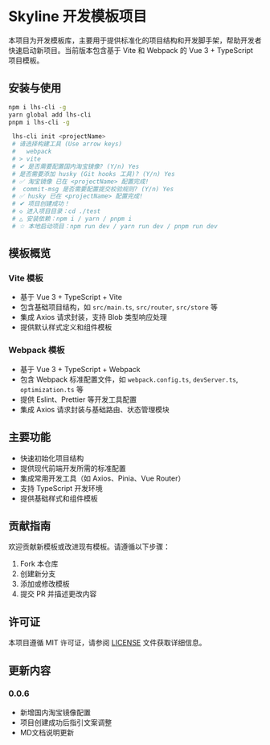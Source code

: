 # Skyline 开发模板项目

本项目为开发模板库，主要用于提供标准化的项目结构和开发脚手架，帮助开发者快速启动新项目。当前版本包含基于 Vite 和 Webpack 的 Vue 3 + TypeScript 项目模板。

## 安装与使用
   ```bash
   npm i lhs-cli -g
   yarn global add lhs-cli 
   pnpm i lhs-cli -g
   ```
   ```bash
    lhs-cli init <projectName>
    # 请选择构建工具 (Use arrow keys)
    #   webpack
    # > vite
    # ✔ 是否需要配置国内淘宝镜像? (Y/n) Yes
    # 是否需要添加 husky (Git hooks 工具)? (Y/n) Yes
    # ✅ 淘宝镜像 已在 <projectName> 配置完成!
    #  commit-msg 是否需要配置提交校验规则? (Y/n) Yes
    # ✅ husky 已在 <projectName> 配置完成!
    # ✔ 项目创建成功！
    # ◇ 进入项目目录：cd ./test
    # △ 安装依赖：npm i / yarn / pnpm i
    # ☆ 本地启动项目：npm run dev / yarn run dev / pnpm run dev

   ```

## 模板概览

### Vite 模板
- 基于 Vue 3 + TypeScript + Vite
- 包含基础项目结构，如 `src/main.ts`, `src/router`, `src/store` 等
- 集成 Axios 请求封装，支持 Blob 类型响应处理
- 提供默认样式定义和组件模板

### Webpack 模板
- 基于 Vue 3 + TypeScript + Webpack
- 包含 Webpack 标准配置文件，如 `webpack.config.ts`, `devServer.ts`, `optimization.ts` 等
- 提供 Eslint、Prettier 等开发工具配置
- 集成 Axios 请求封装与基础路由、状态管理模块

## 主要功能
- 快速初始化项目结构
- 提供现代前端开发所需的标准配置
- 集成常用开发工具（如 Axios、Pinia、Vue Router）
- 支持 TypeScript 开发环境
- 提供基础样式和组件模板

## 贡献指南

欢迎贡献新模板或改进现有模板。请遵循以下步骤：
1. Fork 本仓库
2. 创建新分支
3. 添加或修改模板
4. 提交 PR 并描述更改内容

## 许可证

本项目遵循 MIT 许可证，请参阅 [LICENSE](LICENSE) 文件获取详细信息。

## 更新内容

### 0.0.6
* 新增国内淘宝镜像配置
* 项目创建成功后指引文案调整
* MD文档说明更新